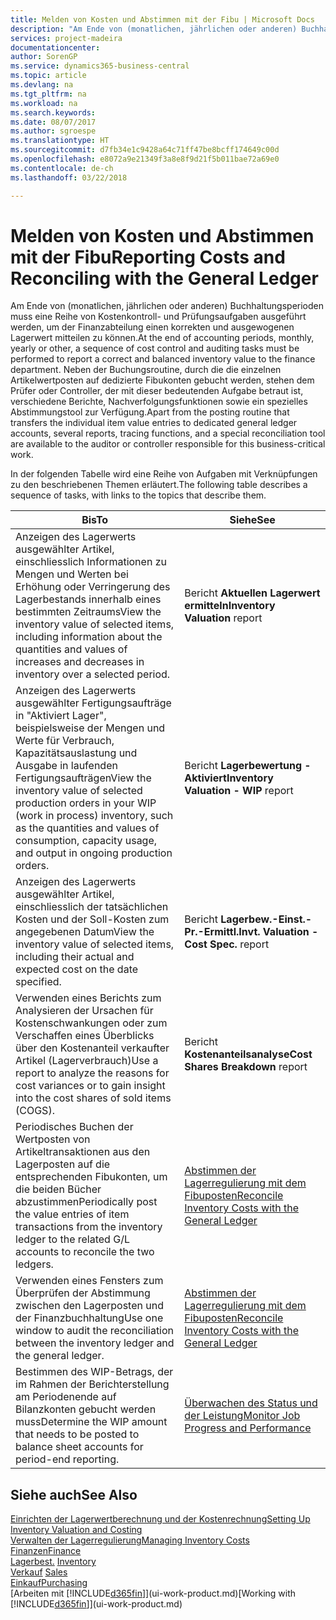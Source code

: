 ```yaml
---
title: Melden von Kosten und Abstimmen mit der Fibu | Microsoft Docs
description: "Am Ende von (monatlichen, jährlichen oder anderen) Buchhaltungsperioden muss eine Reihe von Kostenkontroll- und Prüfungsaufgaben ausgeführt werden, um der Finanzabteilung einen korrekten und ausgewogenen Lagerwert mitteilen zu können. Neben der Buchungsroutine, durch die die einzelnen Artikelwertposten auf dedizierte Fibukonten gebucht werden, stehen dem Prüfer oder Controller, der mit dieser bedeutenden Aufgabe betraut ist, verschiedene Berichte, Nachverfolgungsfunktionen sowie ein spezielles Abstimmungstool zur Verfügung."
services: project-madeira
documentationcenter: 
author: SorenGP
ms.service: dynamics365-business-central
ms.topic: article
ms.devlang: na
ms.tgt_pltfrm: na
ms.workload: na
ms.search.keywords: 
ms.date: 08/07/2017
ms.author: sgroespe
ms.translationtype: HT
ms.sourcegitcommit: d7fb34e1c9428a64c71ff47be8bcff174649c00d
ms.openlocfilehash: e8072a9e21349f3a8e8f9d21f5b011bae72a69e0
ms.contentlocale: de-ch
ms.lasthandoff: 03/22/2018

---
```

# <a name="reporting-costs-and-reconciling-with-the-general-ledger"></a><span data-ttu-id="7d0fc-104">Melden von Kosten und Abstimmen mit der Fibu</span><span class="sxs-lookup"><span data-stu-id="7d0fc-104">Reporting Costs and Reconciling with the General Ledger</span></span>
<span data-ttu-id="7d0fc-105">Am Ende von (monatlichen, jährlichen oder anderen) Buchhaltungsperioden muss eine Reihe von Kostenkontroll- und Prüfungsaufgaben ausgeführt werden, um der Finanzabteilung einen korrekten und ausgewogenen Lagerwert mitteilen zu können.</span><span class="sxs-lookup"><span data-stu-id="7d0fc-105">At the end of accounting periods, monthly, yearly or other, a sequence of cost control and auditing tasks must be performed to report a correct and balanced inventory value to the finance department.</span></span> <span data-ttu-id="7d0fc-106">Neben der Buchungsroutine, durch die die einzelnen Artikelwertposten auf dedizierte Fibukonten gebucht werden, stehen dem Prüfer oder Controller, der mit dieser bedeutenden Aufgabe betraut ist, verschiedene Berichte, Nachverfolgungsfunktionen sowie ein spezielles Abstimmungstool zur Verfügung.</span><span class="sxs-lookup"><span data-stu-id="7d0fc-106">Apart from the posting routine that transfers the individual item value entries to dedicated general ledger accounts, several reports, tracing functions, and a special reconciliation tool are available to the auditor or controller responsible for this business-critical work.</span></span>  

 <span data-ttu-id="7d0fc-107">In der folgenden Tabelle wird eine Reihe von Aufgaben mit Verknüpfungen zu den beschriebenen Themen erläutert.</span><span class="sxs-lookup"><span data-stu-id="7d0fc-107">The following table describes a sequence of tasks, with links to the topics that describe them.</span></span>   

|<span data-ttu-id="7d0fc-108">**Bis**</span><span class="sxs-lookup"><span data-stu-id="7d0fc-108">**To**</span></span>|<span data-ttu-id="7d0fc-109">**Siehe**</span><span class="sxs-lookup"><span data-stu-id="7d0fc-109">**See**</span></span>|  
|------------|-------------|  
|<span data-ttu-id="7d0fc-110">Anzeigen des Lagerwerts ausgewählter Artikel, einschliesslich Informationen zu Mengen und Werten bei Erhöhung oder Verringerung des Lagerbestands innerhalb eines bestimmten Zeitraums</span><span class="sxs-lookup"><span data-stu-id="7d0fc-110">View the inventory value of selected items, including information about the quantities and values of increases and decreases in inventory over a selected period.</span></span>|<span data-ttu-id="7d0fc-111">Bericht **Aktuellen Lagerwert ermitteln**</span><span class="sxs-lookup"><span data-stu-id="7d0fc-111">**Inventory Valuation** report</span></span>|  
|<span data-ttu-id="7d0fc-112">Anzeigen des Lagerwerts ausgewählter Fertigungsaufträge in "Aktiviert Lager", beispielsweise der Mengen und Werte für Verbrauch, Kapazitätsauslastung und Ausgabe in laufenden Fertigungsaufträgen</span><span class="sxs-lookup"><span data-stu-id="7d0fc-112">View the inventory value of selected production orders in your WIP (work in process) inventory, such as the quantities and values of consumption, capacity usage, and output in ongoing production orders.</span></span>|<span data-ttu-id="7d0fc-113">Bericht **Lagerbewertung - Aktiviert**</span><span class="sxs-lookup"><span data-stu-id="7d0fc-113">**Inventory Valuation - WIP** report</span></span>|  
|<span data-ttu-id="7d0fc-114">Anzeigen des Lagerwerts ausgewählter Artikel, einschliesslich der tatsächlichen Kosten und der Soll-Kosten zum angegebenen Datum</span><span class="sxs-lookup"><span data-stu-id="7d0fc-114">View the inventory value of selected items, including their actual and expected cost on the date specified.</span></span>|<span data-ttu-id="7d0fc-115">Bericht **Lagerbew.-Einst.-Pr.-Ermittl.**</span><span class="sxs-lookup"><span data-stu-id="7d0fc-115">**Invt. Valuation - Cost Spec.** report</span></span>|  
|<span data-ttu-id="7d0fc-116">Verwenden eines Berichts zum Analysieren der Ursachen für Kostenschwankungen oder zum Verschaffen eines Überblicks über den Kostenanteil verkaufter Artikel (Lagerverbrauch)</span><span class="sxs-lookup"><span data-stu-id="7d0fc-116">Use a report to analyze the reasons for cost variances or to gain insight into the cost shares of sold items (COGS).</span></span>|<span data-ttu-id="7d0fc-117">Bericht **Kostenanteilsanalyse**</span><span class="sxs-lookup"><span data-stu-id="7d0fc-117">**Cost Shares Breakdown** report</span></span>|  
|<span data-ttu-id="7d0fc-118">Periodisches Buchen der Wertposten von Artikeltransaktionen aus den Lagerposten auf die entsprechenden Fibukonten, um die beiden Bücher abzustimmen</span><span class="sxs-lookup"><span data-stu-id="7d0fc-118">Periodically post the value entries of item transactions from the inventory ledger to the related G/L accounts to reconcile the two ledgers.</span></span>|[<span data-ttu-id="7d0fc-119">Abstimmen der Lagerregulierung mit dem Fibuposten</span><span class="sxs-lookup"><span data-stu-id="7d0fc-119">Reconcile Inventory Costs with the General Ledger</span></span>](finance-how-to-post-inventory-costs-to-the-general-ledger.md)|  
|<span data-ttu-id="7d0fc-120">Verwenden eines Fensters zum Überprüfen der Abstimmung zwischen den Lagerposten und der Finanzbuchhaltung</span><span class="sxs-lookup"><span data-stu-id="7d0fc-120">Use one window to audit the reconciliation between the inventory ledger and the general ledger.</span></span>|[<span data-ttu-id="7d0fc-121">Abstimmen der Lagerregulierung mit dem Fibuposten</span><span class="sxs-lookup"><span data-stu-id="7d0fc-121">Reconcile Inventory Costs with the General Ledger</span></span>](finance-how-to-post-inventory-costs-to-the-general-ledger.md)|  
|<span data-ttu-id="7d0fc-122">Bestimmen des WIP-Betrags, der im Rahmen der Berichterstellung am Periodenende auf Bilanzkonten gebucht werden muss</span><span class="sxs-lookup"><span data-stu-id="7d0fc-122">Determine the WIP amount that needs to be posted to balance sheet accounts for period-end reporting.</span></span>|[<span data-ttu-id="7d0fc-123">Überwachen des Status und der Leistung</span><span class="sxs-lookup"><span data-stu-id="7d0fc-123">Monitor Job Progress and Performance</span></span>](projects-how-monitor-progress-performance.md)|

## <a name="see-also"></a><span data-ttu-id="7d0fc-124">Siehe auch</span><span class="sxs-lookup"><span data-stu-id="7d0fc-124">See Also</span></span>  
[<span data-ttu-id="7d0fc-125">Einrichten der Lagerwertberechnung und der Kostenrechnung</span><span class="sxs-lookup"><span data-stu-id="7d0fc-125">Setting Up Inventory Valuation and Costing</span></span>](finance-set-up-inventory-valuation-and-costing.md)  
[<span data-ttu-id="7d0fc-126">Verwalten der Lagerregulierung</span><span class="sxs-lookup"><span data-stu-id="7d0fc-126">Managing Inventory Costs</span></span>](finance-manage-inventory-costs.md)  
[<span data-ttu-id="7d0fc-127">Finanzen</span><span class="sxs-lookup"><span data-stu-id="7d0fc-127">Finance</span></span>](finance.md)  
<span data-ttu-id="7d0fc-128">[Lagerbest.](inventory-manage-inventory.md) </span><span class="sxs-lookup"><span data-stu-id="7d0fc-128">[Inventory](inventory-manage-inventory.md) </span></span>  
<span data-ttu-id="7d0fc-129">[Verkauf](sales-manage-sales.md) </span><span class="sxs-lookup"><span data-stu-id="7d0fc-129">[Sales](sales-manage-sales.md) </span></span>  
[<span data-ttu-id="7d0fc-130">Einkauf</span><span class="sxs-lookup"><span data-stu-id="7d0fc-130">Purchasing</span></span>](purchasing-manage-purchasing.md)  
<span data-ttu-id="7d0fc-131">[Arbeiten mit [!INCLUDE[d365fin](includes/d365fin_md.md)]](ui-work-product.md)</span><span class="sxs-lookup"><span data-stu-id="7d0fc-131">[Working with [!INCLUDE[d365fin](includes/d365fin_md.md)]](ui-work-product.md)</span></span>


